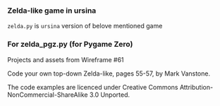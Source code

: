 ### Zelda-like game in ursina

`zelda.py` is `ursina` version of belove mentioned game 

### For zelda_pgz.py (for Pygame Zero)

Projects and assets from Wireframe #61

Code your own top-down Zelda-like, pages 55-57, by Mark Vanstone.

The code examples are licenced under Creative Commons Attribution-NonCommercial-ShareAlike 3.0 Unported.